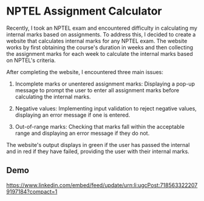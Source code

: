 # NPTEL Assignment Calculator 
Recently, I took an NPTEL exam and encountered difficulty in calculating my internal marks based on assignments. To address this, I decided to create a website that calculates internal marks for any NPTEL exam. The website works by first obtaining the course's duration in weeks and then collecting the assignment marks for each week to calculate the internal marks based on NPTEL's criteria.

After completing the website, I encountered three main issues:

1. Incomplete marks or unentered assignment marks: Displaying a pop-up message to prompt the user to enter all assignment marks before calculating the internal marks.

2. Negative values: Implementing input validation to reject negative values, displaying an error message if one is entered.

3. Out-of-range marks: Checking that marks fall within the acceptable range and displaying an error message if they do not.

The website's output displays in green if the user has passed the internal and in red if they have failed, providing the user with their internal marks.

## Demo
https://www.linkedin.com/embed/feed/update/urn:li:ugcPost:7185633222079197184?compact=1
